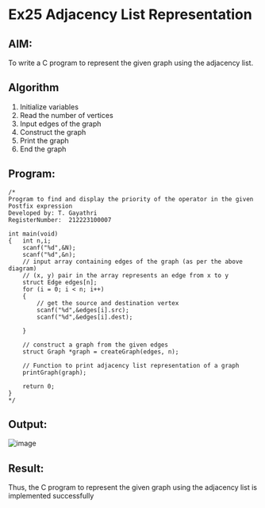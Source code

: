 # Ex25 Adjacency List Representation
## AIM:
To write a C program to represent the given graph using the adjacency list.

## Algorithm
1. Initialize variables
2. Read the number of vertices
3. Input edges of the graph
4. Construct the graph
5. Print the graph
6. End the graph

## Program:
```
/*
Program to find and display the priority of the operator in the given Postfix expression
Developed by: T. Gayathri
RegisterNumber:  212223100007

int main(void)
{   int n,i;
    scanf("%d",&N);
    scanf("%d",&n);
    // input array containing edges of the graph (as per the above diagram)
    // (x, y) pair in the array represents an edge from x to y
    struct Edge edges[n];
    for (i = 0; i < n; i++)
    {
        // get the source and destination vertex
        scanf("%d",&edges[i].src);
        scanf("%d",&edges[i].dest);
      
    }
   
    // construct a graph from the given edges
    struct Graph *graph = createGraph(edges, n);
 
    // Function to print adjacency list representation of a graph
    printGraph(graph);
 
    return 0;
}
*/
```

## Output:

![image](https://github.com/user-attachments/assets/fdd859d7-7eb0-456c-b2c9-d149527e2e13)


## Result:
Thus, the C program to represent the given graph using the adjacency list is implemented successfully
